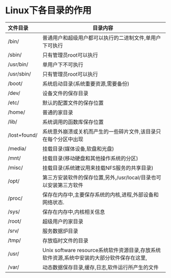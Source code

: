 # Linux下各目录的作用                       

| 文件目录     | 目录内容                                                     |
| :----------- | ------------------------------------------------------------ |
| /bin/        | 普通用户和超级用户都可以执行的二进制文件,单用户下可执行      |
| /sbin/       | 只有管理员root可以执行                                       |
| /usr/bin/    | 单用户下不可执行                                             |
| /usr/sbin/   | 只有管理员root可以执行                                       |
| /boot/       | 系统启动目录(系统重要资源,需要备份)                          |
| /dev/        | 设备文件的保存目录                                           |
| /etc/        | 默认的配置文件的保存位置                                     |
| /home/       | 普通的家目录                                                 |
| /lib/        | 系统调用的函数库保存位置                                     |
| /lost+found/ | 系统意外崩溃或关机而产生的一些碎片文件,该目录只在每个分区中出现 |
| /media/      | 挂载目录(媒体设备,软盘和光盘)                                |
| /mnt/        | 挂载目录(移动硬盘和其他操作系统的分区)                       |
| /misc/       | 挂载目录(系统建议用来挂载NFS服务的共享目录)                  |
| /opt/        | 第三方安装软件的保存位置,另外,/usr/local/目录也可以安装第三方软件 |
| /proc/       | 保存在内存中,主要保存系统的内核,进程,外部设备和网络状态.     |
| /sys/        | 保存在内存中,内核相关信息                                    |
| /root/       | 超级用户的家目录                                             |
| /srv/        | 服务数据炉目录                                               |
| /tmp/        | 存放临时文件的目录                                           |
| /usr/        | Unix software resource系统软件资源目录,存放系统软件资源,系统中安装的大部分软件保存在这里, |
| /var/        | 动态数据保存目录,缓存,日志,软件运行所产生的文件              |